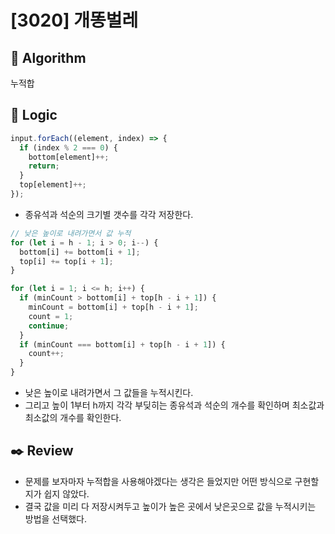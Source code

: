 # [3020] 개똥벌레

## :pushpin: **Algorithm**

누적합

## :round_pushpin: **Logic**

```javascript
input.forEach((element, index) => {
  if (index % 2 === 0) {
    bottom[element]++;
    return;
  }
  top[element]++;
});
```

- 종유석과 석순의 크기별 갯수를 각각 저장한다.

```javascript
// 낮은 높이로 내려가면서 값 누적
for (let i = h - 1; i > 0; i--) {
  bottom[i] += bottom[i + 1];
  top[i] += top[i + 1];
}

for (let i = 1; i <= h; i++) {
  if (minCount > bottom[i] + top[h - i + 1]) {
    minCount = bottom[i] + top[h - i + 1];
    count = 1;
    continue;
  }
  if (minCount === bottom[i] + top[h - i + 1]) {
    count++;
  }
}
```

- 낮은 높이로 내려가면서 그 값들을 누적시킨다.
- 그리고 높이 1부터 h까지 각각 부딪히는 종유석과 석순의 개수를 확인하며 최소값과 최소값의 개수를 확인한다.

## :black_nib: **Review**

- 문제를 보자마자 누적합을 사용해야겠다는 생각은 들었지만 어떤 방식으로 구현할지가 쉽지 않았다.
- 결국 값을 미리 다 저장시켜두고 높이가 높은 곳에서 낮은곳으로 값을 누적시키는 방법을 선택했다.
